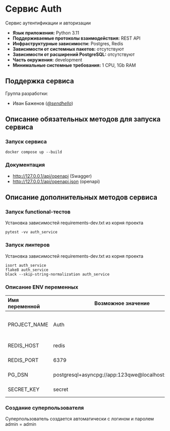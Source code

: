 # Сервис Auth

Сервис аутентификации и авторизации

* **Язык приложения:** Python 3.11
* **Поддерживаемые протоколы взаимодействия:** REST API
* **Инфраструктурные зависимости:** Postgres, Redis
* **Зависимости от системных пакетов:** отсутствуют
* **Зависимости от расширений PostgreSQL:** отсутствуют
* **Часть окружения:** development
* **Минимальные системные требования:** 1 CPU, 1Gb RAM

## Поддержка сервиса

Группа разработки:

* Иван Баженов (*[@sendhello](https://www.google.com)*)

## Описание обязательных методов для запуска сервиса

### Запуск сервиса
```commandline
docker compose up --build
```

### Документация
* http://127.0.0.1/api/openapi (Swagger)
* http://127.0.0.1/api/openapi.json (openapi)

## Описание дополнительных методов сервиса

### Запуск functional-тестов
Установка зависимостей requirements-dev.txt из корня проекта

```commandline
pytest -vv auth_service
```

### Запуск линтеров
Установка зависимостей requirements-dev.txt из корня проекта

```commandline
isort auth_service
flake8 auth_service
black --skip-string-normalization auth_service
```

### Описание ENV переменных

| Имя переменной | Возможное значение                                  | Описание                                  |
|:---------------|-----------------------------------------------------|:------------------------------------------|
| PROJECT_NAME   | Auth                                                | Название сервиса (отображается в Swagger) |
| REDIS_HOST     | redis                                               | Имя сервера Redis                         |
| REDIS_PORT     | 6379                                                | Порт сервера Redis                        |
| PG_DSN         | postgresql+asyncpg://app:123qwe@localhost:5433/auth | Путь к БД Postgres                        |
| SECRET_KEY     | secret                                              | Секретный ключ                            |

### Создание суперпользователя
Суперпользователь создается автоматически с логином и паролем admin = admin